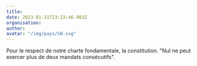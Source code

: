 ```yaml
---
title: 
date: 2023-01-31T23:23:46.983Z
organisation: 
author: 
avatar: "/img/pays/SN.svg"
---
```


Pour le respect de notre charte fondamentale, la constitution. "Nul ne peut exercer plus de deux mandats consécutifs".